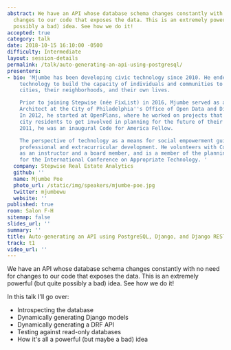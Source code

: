 ```yaml
---
abstract: We have an API whose database schema changes constantly with no need for
  changes to our code that exposes the data. This is an extremely powerful (but quite
  possibly a bad) idea. See how we do it!
accepted: true
category: talk
date: 2018-10-15 16:10:00 -0500
difficulty: Intermediate
layout: session-details
permalink: /talk/auto-generating-an-api-using-postgresql/
presenters:
- bio: 'Mjumbe has been developing civic technology since 2010. He endeavors to use
    technology to build the capacity of individuals and communities to shape their
    cities, their neighborhoods, and their own lives.

    Prior to joining Stepwise (née FixList) in 2016, Mjumbe served as a Digital Services
    Architect at the City of Philadelphia''s Office of Open Data and Digital Transformation.
    In 2012, he started at OpenPlans, where he worked on projects that encouraged
    city residents to get involved in planning for the future of their cities. In
    2011, he was an inaugural Code for America Fellow.

    The perspective of technology as a means for social empowerment guides Mjumbe''s
    professional and extracurricular development. He volunteers with Coded by Kids
    as an instructor and a board member, and is a member of the planning committee
    for the International Conference on Appropriate Technology. '
  company: Stepwise Real Estate Analytics
  github: ''
  name: Mjumbe Poe
  photo_url: /static/img/speakers/mjumbe-poe.jpg
  twitter: mjumbewu
  website: ''
published: true
room: Salon F-H
sitemap: false
slides_url: ''
summary: ''
title: Auto-generating an API using PostgreSQL, Django, and Django REST Framework
track: t1
video_url: ''
---
```


We have an API whose database schema changes constantly with no need for changes to our code that exposes the data. This is an extremely powerful (but quite possibly a bad) idea. See how we do it!

In this talk I'll go over:

* Introspecting the database
* Dynamically generating Django models
* Dynamically generating a DRF API
* Testing against read-only databases
* How it's all a powerful (but maybe a bad) idea
